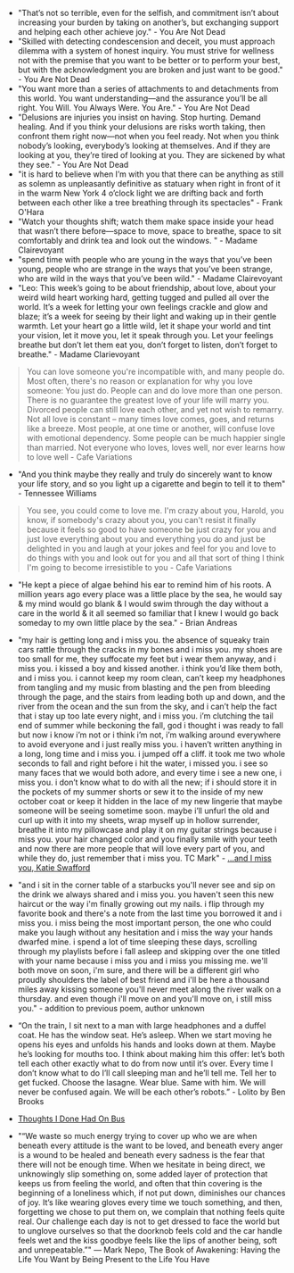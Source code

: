 * "That’s not so terrible, even for the selfish, and commitment isn’t about increasing your burden by taking on another’s, but exchanging support and helping each other achieve joy." - You Are Not Dead
* "Skilled with detecting condescension and deceit, you must approach dilemma with a system of honest inquiry. You must strive for wellness not with the premise that you want to be better or to perform your best, but with the acknowledgment you are broken and just want to be good." - You Are Not Dead
* "You want more than a series of attachments to and detachments from this world. You want understanding—and the assurance you’ll be all right. You Will. You Always Were. You Are." - You Are Not Dead
* "Delusions are injuries you insist on having. Stop hurting. Demand healing. And if you think your delusions are risks worth taking, then confront them right now—not when you feel ready. Not when you think nobody’s looking, everybody’s looking at themselves. And if they are looking at you, they’re tired of looking at you. They are sickened by what they see." - You Are Not Dead
* "it is hard to believe when I’m with you that there can be anything as still as solemn as unpleasantly definitive as statuary when right in front of it in the warm New York 4 o’clock light we are drifting back and forth between each other like a tree breathing through its spectacles" - Frank O'Hara
* "Watch your thoughts shift; watch them make space inside your head that wasn’t there before—space to move, space to breathe, space to sit comfortably and drink tea and look out the windows. " - Madame Clairevoyant
* "spend time with people who are young in the ways that you’ve been young, people who are strange in the ways that you’ve been strange, who are wild in the ways that you’ve been wild." - Madame Clairevoyant
* "Leo: This week’s going to be about friendship, about love, about your weird wild heart working hard, getting tugged and pulled all over the world. It’s a week for letting your own feelings crackle and glow and blaze; it’s a week for seeing by their light and waking up in their gentle warmth. Let your heart go a little wild, let it shape your world and tint your vision, let it move you, let it speak through you. Let your feelings breathe but don’t let them eat you, don’t forget to listen, don’t forget to breathe." - Madame Clarievoyant

> You can love someone you're incompatible with, 
and many people do.
Most often, 
there's no reason or explanation for why you love someone: 
You just do.
People can and do love more than one person.
There is no guarantee the greatest love of your life will marry you.
Divorced people can still love each other, and yet not wish to remarry.
Not all love is constant –
many times love comes, goes, and returns like a breeze.
Most people, at one time or another, 
will confuse love with emotional dependency.
Some people can be much happier single than married.
Not everyone who loves, loves well, nor ever learns how to love well - Cafe Variations

* "And you think maybe they really and truly do sincerely want to know your life story, and so you light up a cigarette and begin to tell it to them" - Tennessee Williams

> You see, you could come to love me.
I'm crazy about you, Harold,
you know, if somebody's crazy about you,
you can't resist it finally
because it feels so good to have someone be just crazy for you
and just love everything about you and everything you do
and just be delighted in you
and laugh at your jokes and feel for you
and love to do things with you
and look out for you
and all that sort of thing
I think I'm going to become irresistible to you - Cafe Variations

* "He kept a piece of algae behind his ear to remind him of his roots. A million years ago every place was a little place by the sea, he would say & my mind would go blank & I would swim through the day without a care in the world & it all seemed so familiar that I knew I would go back someday to my own little place by the sea." - Brian Andreas

* "my hair is getting long and i miss you. the absence of squeaky train cars rattle through the cracks in my bones and i miss you. my shoes are too small for me, they suffocate my feet but i wear them anyway, and i miss you. i kissed a boy and kissed another. i think you’d like them both, and i miss you. i cannot keep my room clean, can’t keep my headphones from tangling and my music from blasting and the pen from bleeding through the page, and the stairs from leading both up and down, and the river from the ocean and the sun from the sky, and i can’t help the fact that i stay up too late every night, and i miss you. i’m clutching the tail end of summer while beckoning the fall, god i thought i was ready to fall but now i know i’m not or i think i’m not, i’m walking around everywhere to avoid everyone and i just really miss you. i haven’t written anything in a long, long time and i miss you. i jumped off a cliff. it took me two whole seconds to fall and right before i hit the water, i missed you. i see so many faces that we would both adore, and every time i see a new one, i miss you. i don’t know what to do with all the new; if i should store it in the pockets of my summer shorts or sew it to the inside of my new october coat or keep it hidden in the lace of my new lingerie that maybe someone will be seeing sometime soon. maybe i’ll unfurl the old and curl up with it into my sheets, wrap myself up in hollow surrender,  breathe it into my pillowcase and play it on my guitar strings because i miss you. your hair changed color and you finally smile with your teeth and now there are more people that will love every part of you, and while they do, just remember that i miss you. TC Mark" - [...and I miss you, Katie Swafford][missyou]
* "and i sit in the corner table of a starbucks you'll never see and sip on the drink we always shared and i miss you. you haven't seen this new haircut or the way i'm finally growing out my nails. i flip through my favorite book and there's a note from the last time you borrowed it and i miss you. i miss being the most important person, the one who could make you laugh without any hesitation and i miss the way your hands dwarfed mine. i spend a lot of time sleeping these days, scrolling through my playlists before i fall asleep and skipping over the one titled with your name because i miss you and i miss you missing me. we'll both move on soon, i'm sure, and there will be a different girl who proudly shoulders the label of best friend and i'll be here a thousand miles away kissing someone you'll never meet along the river walk on a thursday. and even though i'll move on and you'll move on, i still miss you." - addition to previous poem, author unknown
* “On the train, I sit next to a man with large headphones and a duffel coat. He has the window seat. He’s asleep. When we start moving he opens his eyes and unfolds his hands and looks down at them. Maybe he’s looking for mouths too. I think about making him this offer: let’s both tell each other exactly what to do from now until it’s over. Every time I don’t know what to do I’ll call sleeping man and he’ll tell me. Tell her to get fucked. Choose the lasagne. Wear blue. Same with him. We will never be confused again. We will be each other’s robots.” - Lolito by Ben Brooks
* [Thoughts I Done Had On Bus][bus]

* "“We waste so much energy trying to cover up who we are when beneath every attitude is the want to be loved, and beneath every anger is a wound to be healed and beneath every sadness is the fear that there will not be enough time. When we hesitate in being direct, we unknowingly slip something on, some added layer of protection that keeps us from feeling the world, and often that thin covering is the beginning of a loneliness which, if not put down, diminishes our chances of joy. It’s like wearing gloves every time we touch something, and then, forgetting we chose to put them on, we complain that nothing feels quite real. Our challenge each day is not to get dressed to face the world but to unglove ourselves so that the doorknob feels cold and the car handle feels wet and the kiss goodbye feels like the lips of another being, soft and unrepeatable.”" ― Mark Nepo, The Book of Awakening: Having the Life You Want by Being Present to the Life You Have

[missyou]: http://thoughtcatalog.com/katie-swafford/2012/09/and-i-miss-you/
[bus]:http://thoughtcatalog.com/omar-de-col/2013/01/thoughts-i-done-had-on-bus/
